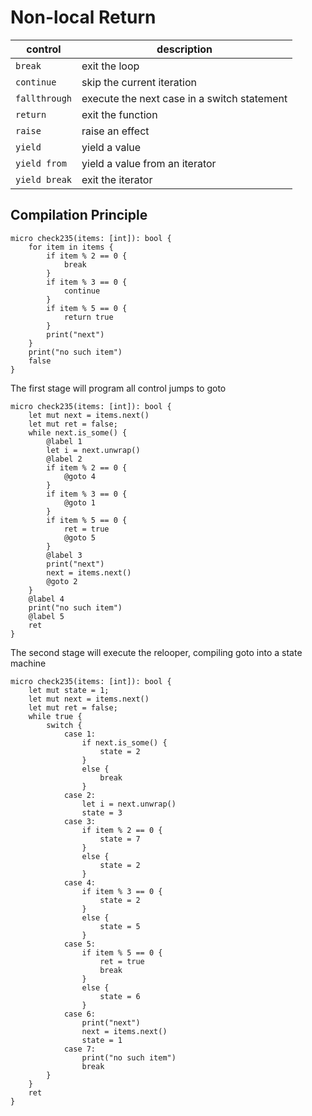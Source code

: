 # Non-local Return

| control       | description                                 |
|---------------|---------------------------------------------|
| `break`       | exit the loop                               |
| `continue`    | skip the current iteration                  |
| `fallthrough` | execute the next case in a switch statement |
| `return`      | exit the function                           |
| `raise`       | raise an effect                             |
| `yield`       | yield a value                               |
| `yield from`  | yield a value from an iterator              |
| `yield break` | exit the iterator                           |

## Compilation Principle

```vk
micro check235(items: [int]): bool {
    for item in items {
        if item % 2 == 0 {
            break
        }
        if item % 3 == 0 {
            continue
        }
        if item % 5 == 0 {
            return true
        }
        print("next")
    }
    print("no such item")
    false
}
```

The first stage will program all control jumps to goto

```vk
micro check235(items: [int]): bool {
    let mut next = items.next()
    let mut ret = false;
    while next.is_some() {
        @label 1
        let i = next.unwrap()
        @label 2
        if item % 2 == 0 {
            @goto 4
        }
        if item % 3 == 0 {
            @goto 1
        }
        if item % 5 == 0 {
            ret = true
            @goto 5
        }
        @label 3
        print("next")
        next = items.next()
        @goto 2
    }
    @label 4
    print("no such item")
    @label 5
    ret
}
```

The second stage will execute the relooper, compiling goto into a state machine

```vk
micro check235(items: [int]): bool {
    let mut state = 1;
    let mut next = items.next()
    let mut ret = false;
    while true {
        switch {
            case 1:
                if next.is_some() {
                    state = 2
                }
                else {
                    break
                }
            case 2:
                let i = next.unwrap()
                state = 3
            case 3:
                if item % 2 == 0 {
                    state = 7
                }
                else {
                    state = 2
                }
            case 4:
                if item % 3 == 0 {
                    state = 2
                }
                else {
                    state = 5
                }
            case 5:
                if item % 5 == 0 {
                    ret = true
                    break
                }
                else {
                    state = 6
                }
            case 6:
                print("next")
                next = items.next()
                state = 1
            case 7:
                print("no such item")
                break
        }
    }
    ret
}
```

